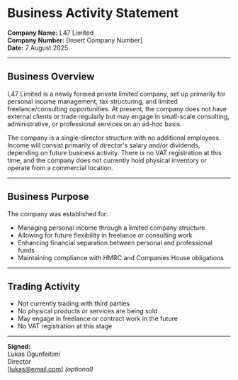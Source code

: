 
# Business Activity Statement

**Company Name:** L47 Limited  
**Company Number:** [Insert Company Number]  
**Date:** 7 August 2025  

---

## Business Overview

L47 Limited is a newly formed private limited company, set up primarily for personal income management, tax structuring, and limited freelance/consulting opportunities. At present, the company does not have external clients or trade regularly but may engage in small-scale consulting, administrative, or professional services on an ad-hoc basis.

The company is a single-director structure with no additional employees. Income will consist primarily of director's salary and/or dividends, depending on future business activity. There is no VAT registration at this time, and the company does not currently hold physical inventory or operate from a commercial location.

---

## Business Purpose

The company was established for:

- Managing personal income through a limited company structure  
- Allowing for future flexibility in freelance or consulting work  
- Enhancing financial separation between personal and professional funds  
- Maintaining compliance with HMRC and Companies House obligations

---

## Trading Activity

- Not currently trading with third parties  
- No physical products or services are being sold  
- May engage in freelance or contract work in the future  
- No VAT registration at this stage

---

**Signed:**  
Lukas Ogunfeitimi  
Director  
[lukas@email.com] *(optional)*  
